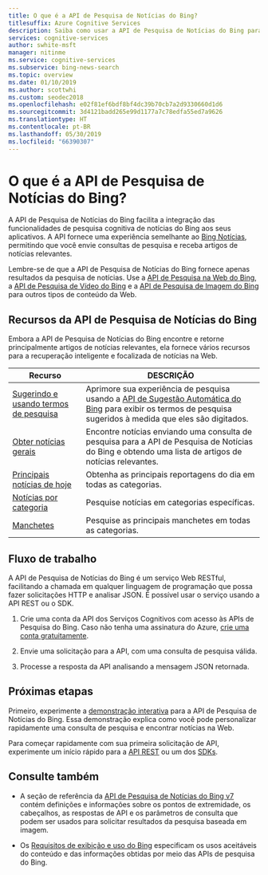 ```yaml
---
title: O que é a API de Pesquisa de Notícias do Bing?
titlesuffix: Azure Cognitive Services
description: Saiba como usar a API de Pesquisa de Notícias do Bing para pesquisar na Web por manchetes atuais em várias categorias, incluindo manchetes e tópicos populares.
services: cognitive-services
author: swhite-msft
manager: nitinme
ms.service: cognitive-services
ms.subservice: bing-news-search
ms.topic: overview
ms.date: 01/10/2019
ms.author: scottwhi
ms.custom: seodec2018
ms.openlocfilehash: e02f81ef6bdf8bf4dc39b70cb7a2d9330660d1d6
ms.sourcegitcommit: 3d4121badd265e99d1177a7c78edfa55ed7a9626
ms.translationtype: HT
ms.contentlocale: pt-BR
ms.lasthandoff: 05/30/2019
ms.locfileid: "66390307"
---
```

# <a name="what-is-the-bing-news-search-api"></a>O que é a API de Pesquisa de Notícias do Bing?

A API de Pesquisa de Notícias do Bing facilita a integração das funcionalidades de pesquisa cognitiva de notícias do Bing aos seus aplicativos. A API fornece uma experiência semelhante ao [Bing Notícias](https://www.bing.com/news), permitindo que você envie consultas de pesquisa e receba artigos de notícias relevantes.

Lembre-se de que a API de Pesquisa de Notícias do Bing fornece apenas resultados da pesquisa de notícias. Use a [API de Pesquisa na Web do Bing](../bing-web-search/search-the-web.md), a [API de Pesquisa de Vídeo do Bing](../bing-video-search/search-the-web.md) e a [API de Pesquisa de Imagem do Bing](../bing-image-search/overview.md) para outros tipos de conteúdo da Web.

## <a name="bing-news-search-api-features"></a>Recursos da API de Pesquisa de Notícias do Bing

Embora a API de Pesquisa de Notícias do Bing encontre e retorne principalmente artigos de notícias relevantes, ela fornece vários recursos para a recuperação inteligente e focalizada de notícias na Web.

|Recurso  |DESCRIÇÃO  |
|---------|---------|
|[Sugerindo e usando termos de pesquisa](concepts/search-for-news.md#suggest-and-use-search-terms)     | Aprimore sua experiência de pesquisa usando a [API de Sugestão Automática do Bing](../bing-autosuggest/get-suggested-search-terms.md) para exibir os termos de pesquisa sugeridos à medida que eles são digitados.         |
|[Obter notícias gerais](concepts/search-for-news.md#get-general-news)     | Encontre notícias enviando uma consulta de pesquisa para a API de Pesquisa de Notícias do Bing e obtendo uma lista de artigos de notícias relevantes.           |
|[Principais notícias de hoje](concepts/search-for-news.md#get-todays-top-news)      | Obtenha as principais reportagens do dia em todas as categorias.       |
|[Notícias por categoria](concepts/search-for-news.md)     | Pesquise notícias em categorias específicas.        | 
|[Manchetes](concepts/search-for-news.md)     | Pesquise as principais manchetes em todas as categorias.         |

## <a name="workflow"></a>Fluxo de trabalho

A API de Pesquisa de Notícias do Bing é um serviço Web RESTful, facilitando a chamada em qualquer linguagem de programação que possa fazer solicitações HTTP e analisar JSON. É possível usar o serviço usando a API REST ou o SDK.

1. Crie uma conta da API dos Serviços Cognitivos com acesso às APIs de Pesquisa do Bing. Caso não tenha uma assinatura do Azure, [crie uma conta gratuitamente](https://azure.microsoft.com/try/cognitive-services/?api=bing-web-news-api).

2. Envie uma solicitação para a API, com uma consulta de pesquisa válida.

3. Processe a resposta da API analisando a mensagem JSON retornada.

## <a name="next-steps"></a>Próximas etapas

Primeiro, experimente a [demonstração interativa](https://azure.microsoft.com/services/cognitive-services/bing-news-search-api/) para a API de Pesquisa de Notícias do Bing. Essa demonstração explica como você pode personalizar rapidamente uma consulta de pesquisa e encontrar notícias na Web.

Para começar rapidamente com sua primeira solicitação de API, experimente um início rápido para a [API REST](quickstart.md) ou um dos [SDKs](sdk.md).

## <a name="see-also"></a>Consulte também

* A seção de referência da [API de Pesquisa de Notícias do Bing v7](https://docs.microsoft.com/rest/api/cognitiveservices-bingsearch/bing-news-api-v7-reference) contém definições e informações sobre os pontos de extremidade, os cabeçalhos, as respostas de API e os parâmetros de consulta que podem ser usados para solicitar resultados da pesquisa baseada em imagem.

* Os [Requisitos de exibição e uso do Bing](./useanddisplayrequirements.md) especificam os usos aceitáveis do conteúdo e das informações obtidas por meio das APIs de pesquisa do Bing.
